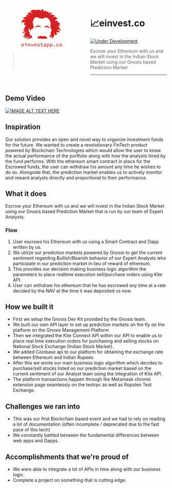 <img src="screenies/einvest.png" align="left" width="225px" height="150"/>
<img align="left" width="0" height="225px" hspace="20"/>

# :chart_with_upwards_trend:einvest.co

[![Under Development](https://img.shields.io/badge/under-development-orange.svg)](https://github.com/cezaraugusto/github-template-guidelines)

>Escrow your Ethereum with us and we will invest in the Indian Stock Market using our Gnosis based Prediction Market


---

&nbsp;

## Demo Video

[![IMAGE ALT TEXT HERE](https://img.youtube.com/vi/ujw1wv_r31U/0.jpg)](https://www.youtube.com/watch?v=ujw1wv_r31U)

## Inspiration

Our solution provides an open and novel way to organize investment funds for the future. We wanted to create a revolutionary FinTech product powered by Blockchain Technologies which would allow the user to know the actual performance of the portfolio along with how the analysts hired by the fund performs. With the ethereum smart contract in place for the Escrowed funds, the user can withdraw his amount any time he wishes to do so. Alongside that, the prediction market enables us to actively monitor and reward analysts directly and proportional to their performance.

## What it does

Escrow your Ethereum with us and we will invest in the Indian Stock Market using our Gnosis based Prediction Market that is run by our team of Expert Analysts.

### Flow

1. User escrows his Ethereum with us using a Smart Contract and Dapp written by us.
2. We utilize our prediction markets powered by Gnosis to get the current sentiment regarding Bullish/Bearish behavior of our Expert Analysts who participate in our prediction market in lieu of reward of ethereum. 
3. This provides our decision making business logic algorithm the parameters to place realtime execution sell/purchase orders using Kite API.
4. User can withdraw his ethereum that he has escrowed any time at a rate decided by the NAV at the time it was deposited vs now.

## How we built it

- First we setup the Gnosis Dev Kit provided by the Gnosis team. 
- We built our own API layer to set up prediction markets on the fly on the platform on the Gnosis Management Platform
- Then we integrated the Kite Connect API within our API to enable us to place real time execution orders for purchasing and selling stocks on National Stock Exchange (Indian Stock Market). 
- We added Coinbase api to our platform for obtaining the exchange rate between Ethereum and Indian Rupees.
- After this we wrote our main business logic algorithm which decides to purchase/sell stocks listed on our prediction market based on the current sentiment of our Analyst team using the integration of Kite API.
- The platform transactions happen through the Metamask chrome extension page seamlessly on the testrpc as well as Ropsten Test Exchange.

## Challenges we ran into

- This was our first Blockchain based event and we had to rely on reading a lot of documentation (often incomplete / deprecated due to the fast pace of this tech)
- We constantly battled between the fundamental differences between web apps and Dapps.

## Accomplishments that we're proud of
- We were able to integrate a lot of APIs in time along with our business logic.
- Complete a project on something that is cutting edge.
